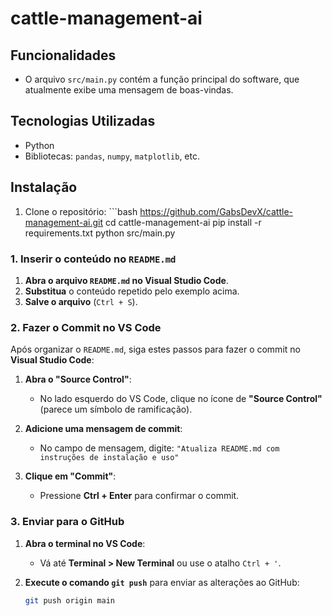 # cattle-management-ai
## Funcionalidades
- O arquivo `src/main.py` contém a função principal do software, que atualmente exibe uma mensagem de boas-vindas.

## Tecnologias Utilizadas
- Python
- Bibliotecas: `pandas`, `numpy`, `matplotlib`, etc.

## Instalação
1. Clone o repositório: ```bash https://github.com/GabsDevX/cattle-management-ai.git
cd cattle-management-ai
pip install -r requirements.txt
python src/main.py

### 1. **Inserir o conteúdo no `README.md`**

1. **Abra o arquivo `README.md` no Visual Studio Code**.
2. **Substitua** o conteúdo repetido pelo exemplo acima.
3. **Salve o arquivo** (`Ctrl + S`).

### 2. **Fazer o Commit no VS Code**

Após organizar o `README.md`, siga estes passos para fazer o commit no **Visual Studio Code**:

1. **Abra o "Source Control"**:
   - No lado esquerdo do VS Code, clique no ícone de **"Source Control"** (parece um símbolo de ramificação).

2. **Adicione uma mensagem de commit**:
   - No campo de mensagem, digite:
   `"Atualiza README.md com instruções de instalação e uso"`

3. **Clique em "Commit"**:
   - Pressione **Ctrl + Enter** para confirmar o commit.

### 3. **Enviar para o GitHub**

1. **Abra o terminal no VS Code**:
   - Vá até **Terminal > New Terminal** ou use o atalho `Ctrl + '`.

2. **Execute o comando `git push`** para enviar as alterações ao GitHub:
   ```bash
   git push origin main

